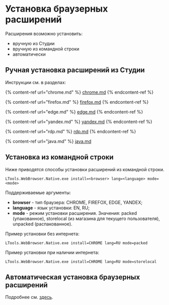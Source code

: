# Установка браузерных расширений

Расширения возможно установить:
* вручную из Студии
* вручную из командной строки
* автоматически

## Ручная установка расширений из Студии

Инструкции см. в разделах:

{% content-ref url="chrome.md" %}
[chrome.md](chrome.md)
{% endcontent-ref %}

{% content-ref url="firefox.md" %}
[firefox.md](firefox.md)
{% endcontent-ref %}

{% content-ref url="edge.md" %}
[edge.md](edge.md)
{% endcontent-ref %}

{% content-ref url="yandex.md" %}
[yandex.md](yandex.md)
{% endcontent-ref %}

{% content-ref url="rdp.md" %}
[rdp.md](rdp.md)
{% endcontent-ref %} 

{% content-ref url="java.md" %}
[java.md](java.md)

## Установка из командной строки

Ниже приводятся способы установки расширений из командной строки.

```
LTools.WebBrowser.Native.exe install=<browser> lang=<language> mode=<mode>
```
Поддерживаемые аргументы:
* **browser** - тип браузера: CHROME, FIREFOX, EDGE, YANDEX;
* **language** - язык установки: EN, RU;
* **mode** - режим установки расширения. Значения: packed (упакованное), storelocal (из магазина для текущего  пользователя), unpacked (распакованное).

Пример установки без интернета:
```
LTools.WebBrowser.Native.exe install=CHROME lang=RU mode=packed
```

Пример установки при наличии интернета:
```
LTools.WebBrowser.Native.exe install=CHROME lang=RU mode=storelocal
```

## Автоматическая установка браузерных расширений

Подробнее см. [здесь](https://docs.primo-rpa.ru/primo-rpa/primo-studio/settings/autoinstall-browser-extension).